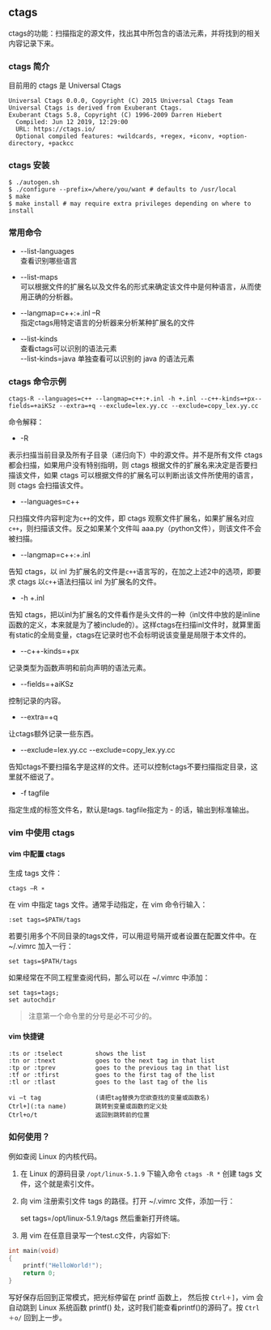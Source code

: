 
## ctags
ctags的功能：扫描指定的源文件，找出其中所包含的语法元素，并将找到的相关内容记录下来。

### ctags 简介
目前用的 ctags 是 Universal Ctags

    Universal Ctags 0.0.0, Copyright (C) 2015 Universal Ctags Team
    Universal Ctags is derived from Exuberant Ctags.
    Exuberant Ctags 5.8, Copyright (C) 1996-2009 Darren Hiebert
      Compiled: Jun 12 2019, 12:29:00
      URL: https://ctags.io/
      Optional compiled features: +wildcards, +regex, +iconv, +option-directory, +packcc


### ctags 安装

    $ ./autogen.sh
    $ ./configure --prefix=/where/you/want # defaults to /usr/local
    $ make
    $ make install # may require extra privileges depending on where to install

### 常用命令
* --list-languages     
查看识别哪些语言

* --list-maps      
可以根据文件的扩展名以及文件名的形式来确定该文件中是何种语言，从而使用正确的分析器。

* --langmap=c++:+.inl –R      
指定ctags用特定语言的分析器来分析某种扩展名的文件

* --list-kinds       
查看ctags可以识别的语法元素     
--list-kinds=java 单独查看可以识别的 java 的语法元素

### ctags 命令示例

    ctags-R --languages=c++ --langmap=c++:+.inl -h +.inl --c++-kinds=+px--fields=+aiKSz --extra=+q --exclude=lex.yy.cc --exclude=copy_lex.yy.cc
命令解释：

* -R

表示扫描当前目录及所有子目录（递归向下）中的源文件。并不是所有文件 ctags 都会扫描，如果用户没有特别指明，则 ctags 根据文件的扩展名来决定是否要扫描该文件，如果 ctags 可以根据文件的扩展名可以判断出该文件所使用的语言，则 ctags 会扫描该文件。

* --languages=c++

只扫描文件内容判定为`c++`的文件，即 ctags 观察文件扩展名，如果扩展名对应`c++`，则扫描该文件。反之如果某个文件叫 aaa.py（python文件），则该文件不会被扫描。

* --langmap=c++:+.inl

告知 ctags，以 inl 为扩展名的文件是`c++`语言写的，在加之上述2中的选项，即要求 ctags 以`c+`+语法扫描以 inl 为扩展名的文件。

* -h +.inl

告知 ctags，把以inl为扩展名的文件看作是头文件的一种（inl文件中放的是inline函数的定义，本来就是为了被include的）。这样ctags在扫描inl文件时，就算里面有static的全局变量，ctags在记录时也不会标明说该变量是局限于本文件的。

* --c++-kinds=+px

记录类型为函数声明和前向声明的语法元素。

* --fields=+aiKSz

控制记录的内容。

* --extra=+q

让ctags额外记录一些东西。

* --exclude=lex.yy.cc --exclude=copy_lex.yy.cc

告知ctags不要扫描名字是这样的文件。还可以控制ctags不要扫描指定目录，这里就不细说了。

* -f tagfile

指定生成的标签文件名，默认是tags. tagfile指定为 - 的话，输出到标准输出。


### vim 中使用 ctags
#### vim 中配置 ctags
生成 tags 文件：

    ctags –R ∗
在 vim 中指定 tags 文件。通常手动指定，在 vim 命令行输入：

    :set tags=$PATH/tags
若要引用多个不同目录的tags文件，可以用逗号隔开或者设置在配置文件中。在 ~/.vimrc 加入一行：

    set tags=$PATH/tags

如果经常在不同工程里查阅代码，那么可以在 ~/.vimrc 中添加：

    set tags=tags;
    set autochdir
> 注意第一个命令里的分号是必不可少的。

#### vim 快捷键

    :ts or :tselect         shows the list
    :tn or :tnext           goes to the next tag in that list
    :tp or :tprev           goes to the previous tag in that list
    :tf or :tfirst          goes to the first tag of the list
    :tl or :tlast           goes to the last tag of the lis  

    vi –t tag               (请把tag替换为您欲查找的变量或函数名)
    Ctrl+](:ta name)        跳转到变量或函数的定义处
    Ctrl+o/t                返回到跳转前的位置       
       
### 如何使用？
例如查阅 Linux 的内核代码。

1. 在 Linux 的源码目录 `/opt/linux-5.1.9` 下输入命令 `ctags -R *` 创建 tags 文件，这个就是索引文件。
2. 向 vim 注册索引文件 tags 的路径。打开 ~/.vimrc 文件，添加一行：

    set tags=/opt/linux-5.1.9/tags
然后重新打开终端。
3. 用 vim 在任意目录写一个test.c文件，内容如下:
```C
int main(void)
{
    printf("HelloWorld!");
    return 0;
}
```
写好保存后回到正常模式，把光标停留在 printf 函数上， 然后按 `Ctrl＋]`，vim 会自动跳到 Linux 系统函数 printf() 处，这时我们能查看printf()的源码了。按 `Ctrl＋o/` 回到上一步。



